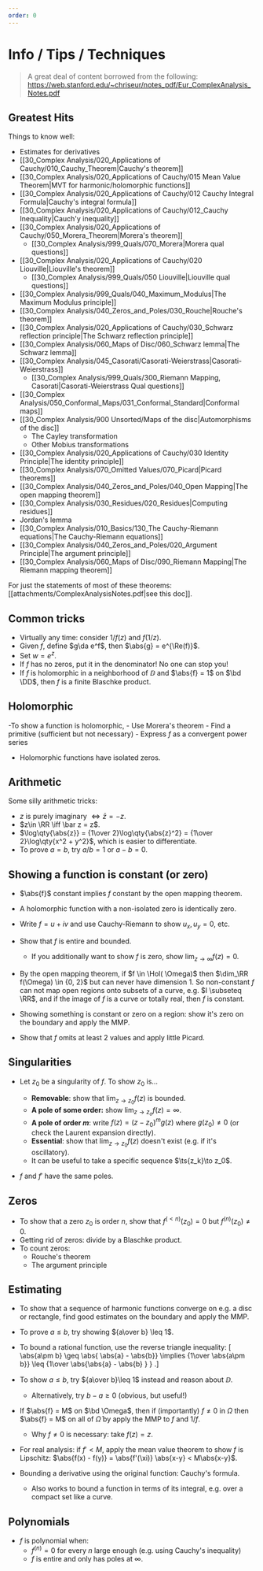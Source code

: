 ```yaml
---
order: 0
---
```


# Info / Tips / Techniques

> A great deal of content borrowed from the following: <https://web.stanford.edu/~chriseur/notes_pdf/Eur_ComplexAnalysis_Notes.pdf>

## Greatest Hits

Things to know well:

- Estimates for derivatives
- [[30_Complex Analysis/020_Applications of Cauchy/010_Cauchy_Theorem|Cauchy's theorem]]
- [[30_Complex Analysis/020_Applications of Cauchy/015 Mean Value Theorem|MVT for harmonic/holomorphic functions]]
- [[30_Complex Analysis/020_Applications of Cauchy/012 Cauchy Integral Formula|Cauchy's integral formula]]
- [[30_Complex Analysis/020_Applications of Cauchy/012_Cauchy Inequality|Cauch'y inequality]]
- [[30_Complex Analysis/020_Applications of Cauchy/050_Morera_Theorem|Morera's theorem]]
	- [[30_Complex Analysis/999_Quals/070_Morera|Morera qual questions]]
- [[30_Complex Analysis/020_Applications of Cauchy/020 Liouville|Liouville's theorem]]
	- [[30_Complex Analysis/999_Quals/050 Liouville|Liouville qual questions]]
- [[30_Complex Analysis/999_Quals/040_Maximum_Modulus|The Maximum Modulus principle]]
- [[30_Complex Analysis/040_Zeros_and_Poles/030_Rouche|Rouche's theorem]]
- [[30_Complex Analysis/020_Applications of Cauchy/030_Schwarz reflection principle|The Schwarz reflection principle]]
- [[30_Complex Analysis/060_Maps of Disc/060_Schwarz lemma|The Schwarz lemma]]
- [[30_Complex Analysis/045_Casorati/Casorati-Weierstrass|Casorati-Weierstrass]]
	- [[30_Complex Analysis/999_Quals/300_Riemann Mapping, Casorati|Casorati-Weierstrass Qual questions]]
- [[30_Complex Analysis/050_Conformal_Maps/031_Conformal_Standard|Conformal maps]]
- [[30_Complex Analysis/900 Unsorted/Maps of the disc|Automorphisms of the disc]]
	- The Cayley transformation
	- Other Mobius transformations
- [[30_Complex Analysis/020_Applications of Cauchy/030 Identity Principle|The identity principle]]
- [[30_Complex Analysis/070_Omitted Values/070_Picard|Picard theorems]]
- [[30_Complex Analysis/040_Zeros_and_Poles/040_Open Mapping|The open mapping theorem]]
- [[30_Complex Analysis/030_Residues/020_Residues|Computing residues]]
- Jordan's lemma
- [[30_Complex Analysis/010_Basics/130_The Cauchy-Riemann equations|The Cauchy-Riemann equations]]
- [[30_Complex Analysis/040_Zeros_and_Poles/020_Argument Principle|The argument principle]]
- [[30_Complex Analysis/060_Maps of Disc/090_Riemann Mapping|The Riemann mapping theorem]]

For just the statements of most of these theorems: [[attachments/ComplexAnalysisNotes.pdf|see this doc]].


## Common tricks

- Virtually any time: consider $1/f(z)$ and $f(1/z)$.
- Given $f$, define $g\da e^f$, then $\abs{g} = e^{\Re(f)}$.
- Set $w=e^z$.
- If $f$ has no zeros, put it in the denominator! No one can stop you!
- If $f$ is holomorphic in a neighborhood of $\DD$ and $\abs{f} = 1$ on $\bd \DD$, then $f$ is a finite Blaschke product.

## Holomorphic

-To show a function is holomorphic,
	- Use Morera's theorem
	- Find a primitive (sufficient but not necessary)
	- Express $f$ as a convergent power series
- Holomorphic functions have isolated zeros.


## Arithmetic

Some silly arithmetic tricks:

- $z$ is purely imaginary $\iff \bar{z} = -z$.
- $z\in \RR \iff \bar z = z$.
- $\log\qty{\abs{z}} = {1\over 2}\log\qty{\abs{z}^2} = {1\over 2}\log\qty{x^2 + y^2}$, which is easier to differentiate.
- To prove $a=b$, try $a/b = 1$ or $a-b=0$.

## Showing a function is constant (or zero)

- $\abs{f}$ constant implies $f$ constant by the open mapping theorem.
- A holomorphic function with a non-isolated zero is identically zero.
- Write $f = u + iv$ and use Cauchy-Riemann to show $u_x, u_y = 0$, etc.
- Show that $f$ is entire and bounded.
  - If you additionally want to show $f$ is zero, show $\lim_{z\to\infty} f(z) = 0$.
- By the open mapping theorem, if $f \in \Hol( \Omega)$ then $\dim_\RR f(\Omega) \in {0, 2}$ but can never have dimension 1. So non-constant $f$ can not map open regions onto subsets of a curve, e.g. $I \subseteq \RR$, and if the image of $f$ is a curve or totally real, then $f$ is constant.

- Showing something is constant or zero on a region: show it's zero on the boundary and apply the MMP.
- Show that $f$ omits at least 2 values and apply little Picard.

## Singularities 

- Let $z_0$ be a singularity of $f$. To show $z_0$ is...
	- **Removable**: show that $\lim_{z\to z_0} f(z)$ is bounded.
	- **A pole of some order:** show $\lim_{z\to z_o}f(z) = \infty$.
	- **A pole of order $m$**: write $f(z) = (z-z_0)^mg(z)$ where $g(z_0)\neq 0$ (or check the Laurent expansion directly).
	- **Essential**: show that $\lim_{z\to z_0} f(z)$ doesn't exist (e.g. if it's oscillatory).
  - It can be useful to take a specific sequence $\ts{z_k}\to z_0$.

- $f$ and $f'$ have the same poles.

## Zeros

- To show that a zero $z_0$ is order $n$, show that $f^{(<n)}(z_0) = 0$ but $f^{(n)}(z_0) \neq 0$.
- Getting rid of zeros: divide by a Blaschke product.
- To count zeros:
	- Rouche's theorem
	- The argument principle

## Estimating
- To show that a sequence of harmonic functions converge on e.g. a disc or rectangle, find good estimates on the boundary and apply the MMP.
- To prove $a\leq b$, try showing ${a\over b} \leq 1$.
- To bound a rational function, use the reverse triangle inequality:
\[
\abs{a\pm b} \geq \abs{ \abs{a} - \abs{b}} \implies {1\over \abs{a\pm b}} \leq {1\over \abs{\abs{a} - \abs{b} } }
.\]

- To show $a\leq b$, try ${a\over b}\leq 1$ instead and reason about $\DD$.
  - Alternatively, try $b-a\geq 0$ (obvious, but useful!)
- If $\abs{f} = M$ on $\bd \Omega$, then if (importantly) $f\neq 0$ in $\Omega$ then $\abs{f} = M$ on all of $\bar \Omega$ by apply the MMP to $f$ and $1/f$.
	- Why $f\neq 0$ is necessary: take $f(z) = z$.
- For real analysis: if $f' < M$, apply the mean value theorem to show $f$ is Lipschitz: $\abs{f(x) - f(y)} = \abs{f'(\xi)} \abs{x-y} < M\abs{x-y}$.
- Bounding a derivative using the original function: Cauchy's formula.
  - Also works to bound a function in terms of its integral, e.g. over a compact set like a curve.
  
## Polynomials

- $f$ is polynomial when:
	- $f^{(n)} =0$ for every $n$ large enough (e.g. using Cauchy's inequality)
	- $f$ is entire and only has poles at $\infty$.


